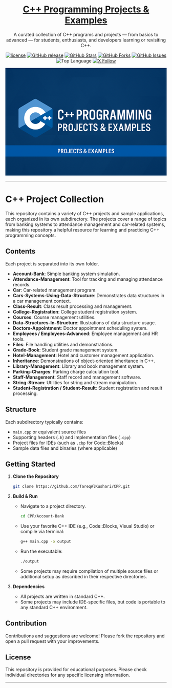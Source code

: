<!-- Banner -->
<p align="center">
<!--   <a href="https://raw.githubusercontent.com/TareqAlKushari/CPP/master/docs/banner.png" target="_blank">
    <img src="https://raw.githubusercontent.com/TareqAlKushari/CPP/master/docs/banner.png" alt="CPP Repository Banner" width="100%" height="250px"/>
  </a> -->
</p>

<h1 align="center">
  <a href="https://raw.githubusercontent.com/TareqAlKushari/CPP/" target="_blank" align="center">
    C++ Programming Projects & Examples
  </a>
</h1>

<p align="center">A curated collection of C++ programs and projects — from basics to advanced — for students, enthusiasts, and developers learning or revisiting C++.</p>

<p align="center">
    <a href="https://github.com/TareqAlKushari/CPP/LICENSE"><img src="https://img.shields.io/github/license/TareqAlKushari/CPP" alt="license"></a>
    <a href="https://github.com/TareqAlKushari/CPP/releases/"><img src="https://img.shields.io/github/release/TareqAlKushari/CPP" alt="GitHub release"></a>
    <a href="https://github.com/TareqAlKushari/CPP/stargazers"><img src="https://img.shields.io/github/stars/TareqAlKushari/CPP" alt="GitHub Stars"></a>
    <a href="https://github.com/TareqAlKushari/CPP/network/members"><img src="https://img.shields.io/github/forks/TareqAlKushari/CPP" alt="GitHub Forks"></a>
    <a href="https://github.com/TareqAlKushari/CPP/issues"><img src="https://img.shields.io/github/issues/TareqAlKushari/CPP" alt="GitHub Issues"></a>
    <img src="https://img.shields.io/github/languages/top/TareqAlKushari/CPP" alt="Top Language">
    <a href="https://x.com/Al_Kushari?t=gU61bcmlDbtf3KV4kqGULA&s=09" target="_blank"><img alt="X Follow" src="https://img.shields.io/twitter/follow/Al_Kushari"></a>
</p>

<kbd align="center" width="100%">[![C++ Programming Projects & Examples Demo Screenshot](https://raw.githubusercontent.com/TareqAlKushari/CPP/master/docs/banner.png)](https://raw.githubusercontent.com/TareqAlKushari/CPP/)</kbd>

---

# C++ Project Collection

This repository contains a variety of C++ projects and sample applications, each organized in its own subdirectory. The projects cover a range of topics from banking systems to attendance management and car-related systems, making this repository a helpful resource for learning and practicing C++ programming concepts.

## Contents

Each project is separated into its own folder.

- **Account-Bank**: Simple banking system simulation.
- **Attendance-Management**: Tool for tracking and managing attendance records.
- **Car**: Car-related management program.
- **Cars-Systems-Using-Data-Structure**: Demonstrates data structures in a car management context.
- **Class-Result**: Class result processing and management.
- **College-Registration**: College student registration system.
- **Courses**: Course management utilities.
- **Data-Structures-In-Structure**: Illustrations of data structure usage.
- **Doctors-Appointment**: Doctor appointment scheduling system.
- **Employees / Employees-Advanced**: Employee management and HR tools.
- **Files**: File handling utilities and demonstrations.
- **Grade-Book**: Student grade management system.
- **Hotel-Management**: Hotel and customer management application.
- **Inheritance**: Demonstrations of object-oriented inheritance in C++.
- **Library-Management**: Library and book management system.
- **Parking-Charges**: Parking charge calculation tool.
- **Staff-Management**: Staff record and management software.
- **String-Stream**: Utilities for string and stream manipulation.
- **Student-Registration / Student-Result**: Student registration and result processing.


## Structure

Each subdirectory typically contains:
- `main.cpp` or equivalent source files
- Supporting headers (`.h`) and implementation files (`.cpp`)
- Project files for IDEs (such as `.cbp` for Code::Blocks)
- Sample data files and binaries (where applicable)

## Getting Started

1. **Clone the Repository**
   ```bash
   git clone https://github.com/TareqAlKushari/CPP.git
   ```

2. **Build & Run**
   - Navigate to a project directory.
       ```bash
       cd CPP/Account-Bank
       ```
   - Use your favorite C++ IDE (e.g., Code::Blocks, Visual Studio) or compile via terminal:
     ```bash
     g++ main.cpp -o output
     ```
   - Run the executable:
     ```bash
     ./output
     ```

   - Some projects may require compilation of multiple source files or additional setup as described in their respective directories.

3. **Dependencies**
   - All projects are written in standard C++.
   - Some projects may include IDE-specific files, but code is portable to any standard C++ environment.

## Contribution

Contributions and suggestions are welcome! Please fork the repository and open a pull request with your improvements.

## License

This repository is provided for educational purposes. Please check individual directories for any specific licensing information.

---

